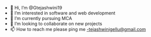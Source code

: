 - 👋 Hi, I’m @Gtejashwini19
- 👀 I’m interested in software and web development
- 🌱 I’m currently pursuing MCA
- 💞️ I’m looking to collaborate on new projects 
- 📫 How to reach me please ping me -tejashwinigellu@gmail.com

<!---
Gtejashwini19/Gtejashwini19 is a ✨ special ✨ repository because its `README.md` (this file) appears on your GitHub profile.
You can click the Preview link to take a look at your changes.
--->
